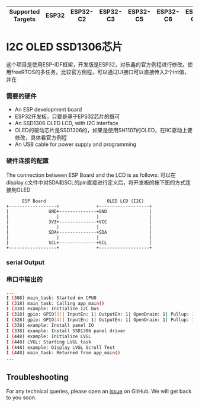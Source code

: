 | Supported Targets | ESP32 | ESP32-C2 | ESP32-C3 | ESP32-C5 | ESP32-C6 | ESP32-C61 | ESP32-H2 | ESP32-P4 | ESP32-S2 | ESP32-S3 |
| ----------------- | ----- | -------- | -------- | -------- | -------- | --------- | -------- | -------- | -------- | -------- |

# I2C OLED SSD1306芯片

这个项目是使用ESP-IDF框架，开发版是ESP32，对乐鑫的官方例程进行修改。使用freeRTOS的多任务。比较官方例程，可以通过UI接口可以直接传入2个int值，并在

### 需要的硬件

* An ESP development board
* ESP32开发板，只要是基于EPS32芯片的既可
* An SSD1306 OLED LCD, with I2C interface
* OLED的驱动芯片是SSD1306的，如果是使用SH1107的OLED，在IIC驱动上要修改，具体看官方例程
* An USB cable for power supply and programming

### 硬件连接的配置

The connection between ESP Board and the LCD is as follows:
可以在display.c文件中对SDA和SCL的pin直接进行定义后，将开发板的按下图的方式连接到OLED

```text
      ESP Board                       OLED LCD (I2C)
+------------------+              +-------------------+
|               GND+--------------+GND                |
|                  |              |                   |
|               3V3+--------------+VCC                |
|                  |              |                   |
|               SDA+--------------+SDA                |
|                  |              |                   |
|               SCL+--------------+SCL                |
+------------------+              +-------------------+
```





### serial Output
### 串口中输出的
```bash
...
I (308) main_task: Started on CPU0
I (318) main_task: Calling app_main()
I (318) example: Initialize I2C bus
I (318) gpio: GPIO[3]| InputEn: 1| OutputEn: 1| OpenDrain: 1| Pullup: 1| Pulldown: 0| Intr:0
I (328) gpio: GPIO[4]| InputEn: 1| OutputEn: 1| OpenDrain: 1| Pullup: 1| Pulldown: 0| Intr:0
I (338) example: Install panel IO
I (338) example: Install SSD1306 panel driver
I (448) example: Initialize LVGL
I (448) LVGL: Starting LVGL task
I (448) example: Display LVGL Scroll Text
I (448) main_task: Returned from app_main()
...
```

## Troubleshooting

For any technical queries, please open an [issue](https://github.com/espressif/esp-idf/issues) on GitHub. We will get back to you soon.
